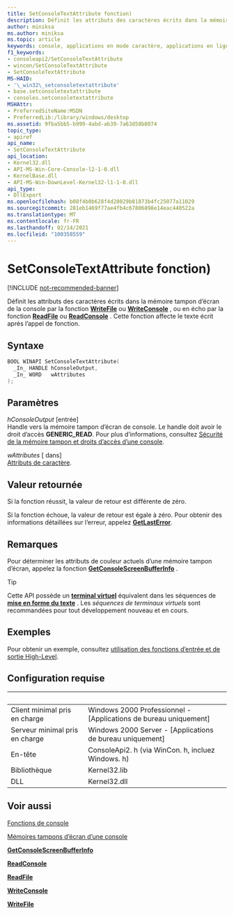 ```yaml
---
title: SetConsoleTextAttribute fonction)
description: Définit les attributs des caractères écrits dans la mémoire tampon d’écran de la console par la fonction WriteFile ou WriteConsole, ou en écho par la fonction ReadFile ou ReadConsole.
author: miniksa
ms.author: miniksa
ms.topic: article
keywords: console, applications en mode caractère, applications en ligne de commande, applications de terminal, API console
f1_keywords:
- consoleapi2/SetConsoleTextAttribute
- wincon/SetConsoleTextAttribute
- SetConsoleTextAttribute
MS-HAID:
- '\_win32\_setconsoletextattribute'
- base.setconsoletextattribute
- consoles.setconsoletextattribute
MSHAttr:
- PreferredSiteName:MSDN
- PreferredLib:/library/windows/desktop
ms.assetid: 9fba5bb5-b999-4abd-ab39-7a63d58b8074
topic_type:
- apiref
api_name:
- SetConsoleTextAttribute
api_location:
- Kernel32.dll
- API-MS-Win-Core-Console-l2-1-0.dll
- KernelBase.dll
- API-MS-Win-DownLevel-Kernel32-l1-1-0.dll
api_type:
- DllExport
ms.openlocfilehash: b08f4b0b628f4d20029b81873b4fc25077a11029
ms.sourcegitcommit: 281eb1469f77ae4fb4c67806898e14eac440522a
ms.translationtype: MT
ms.contentlocale: fr-FR
ms.lasthandoff: 02/14/2021
ms.locfileid: "100358559"
---
```

# <a name="setconsoletextattribute-function"></a>SetConsoleTextAttribute fonction)

[!INCLUDE [not-recommended-banner](./includes/not-recommended-banner.md)]

Définit les attributs des caractères écrits dans la mémoire tampon d’écran de la console par la fonction [**WriteFile**](/windows/win32/api/fileapi/nf-fileapi-writefile) ou [**WriteConsole**](writeconsole.md) , ou en écho par la fonction [**ReadFile**](/windows/win32/api/fileapi/nf-fileapi-readfile) ou [**ReadConsole**](readconsole.md) . Cette fonction affecte le texte écrit après l’appel de fonction.

## <a name="syntax"></a>Syntaxe

```C
BOOL WINAPI SetConsoleTextAttribute(
  _In_ HANDLE hConsoleOutput,
  _In_ WORD   wAttributes
);
```

## <a name="parameters"></a>Paramètres

*hConsoleOutput* \[entrée\]  
Handle vers la mémoire tampon d’écran de console. Le handle doit avoir le droit d’accès **GENERIC\_READ**. Pour plus d’informations, consultez [Sécurité de la mémoire tampon et droits d’accès d’une console](console-buffer-security-and-access-rights.md).

*wAttributes* \[ dans\]  
[Attributs de caractère](console-screen-buffers.md#character-attributes).

## <a name="return-value"></a>Valeur retournée

Si la fonction réussit, la valeur de retour est différente de zéro.

Si la fonction échoue, la valeur de retour est égale à zéro. Pour obtenir des informations détaillées sur l’erreur, appelez [**GetLastError**](/windows/win32/api/errhandlingapi/nf-errhandlingapi-getlasterror).

## <a name="remarks"></a>Remarques

Pour déterminer les attributs de couleur actuels d’une mémoire tampon d’écran, appelez la fonction [**GetConsoleScreenBufferInfo**](getconsolescreenbufferinfo.md) .

> [!TIP]
> Cette API possède un **[terminal virtuel](console-virtual-terminal-sequences.md)** équivalent dans les séquences de **[mise en forme du texte](console-virtual-terminal-sequences.md#text-formatting)** . Les _séquences de terminaux virtuels_ sont recommandées pour tout développement nouveau et en cours.

## <a name="examples"></a>Exemples

Pour obtenir un exemple, consultez [utilisation des fonctions d’entrée et de sortie High-Level](using-the-high-level-input-and-output-functions.md).

## <a name="requirements"></a>Configuration requise

| &nbsp; | &nbsp; |
|-|-|
| Client minimal pris en charge | Windows 2000 Professionnel - \[Applications de bureau uniquement\] |
| Serveur minimal pris en charge | Windows 2000 Server - \[Applications de bureau uniquement\] |
| En-tête | ConsoleApi2. h (via WinCon. h, incluez Windows. h) |
| Bibliothèque | Kernel32.lib |
| DLL | Kernel32.dll |

## <a name="see-also"></a>Voir aussi

[Fonctions de console](console-functions.md)

[Mémoires tampons d’écran d’une console](console-screen-buffers.md)

[**GetConsoleScreenBufferInfo**](getconsolescreenbufferinfo.md)

[**ReadConsole**](readconsole.md)

[**ReadFile**](/windows/win32/api/fileapi/nf-fileapi-readfile)

[**WriteConsole**](writeconsole.md)

[**WriteFile**](/windows/win32/api/fileapi/nf-fileapi-writefile)